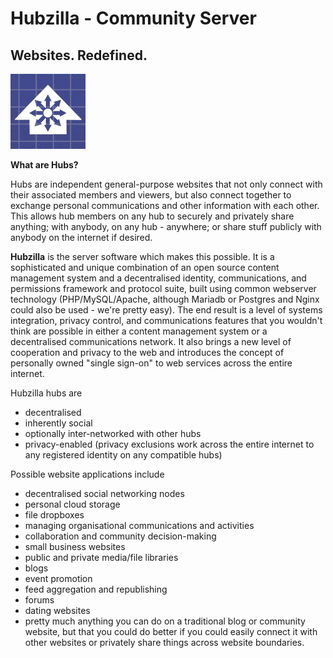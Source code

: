 
Hubzilla - Community Server
===========================

Websites. Redefined.
--------------------

![Hubzilla](images/hubzilla_house_arrows.png)

**What are Hubs?**

Hubs are independent general-purpose websites that not only connect with their associated members and viewers, but also connect together to exchange personal communications and other information with each other.  
This allows hub members on any hub to securely and privately share anything; with anybody, on any hub - anywhere; or share stuff publicly with anybody on the internet if desired. 

**Hubzilla** is the server software which makes this possible. It is a sophisticated and unique combination of an open source content management system and a decentralised identity, communications, and permissions framework and protocol suite, built using common webserver technology (PHP/MySQL/Apache, although Mariadb or Postgres and Nginx could also be used - we're pretty easy). The end result is a level of systems integration, privacy control, and communications features that you wouldn't think are possible in either a content management system or a decentralised communications network. It also brings a new level of cooperation and privacy to the web and introduces the concept of personally owned "single sign-on" to web services across the entire internet. 

Hubzilla hubs are

* decentralised
* inherently social
* optionally inter-networked with other hubs
* privacy-enabled (privacy exclusions work across the entire internet to any registered identity on any compatible hubs)

Possible website applications include

* decentralised social networking nodes
* personal cloud storage
* file dropboxes
* managing organisational communications and activities
* collaboration and community decision-making
* small business websites
* public and private media/file libraries
* blogs
* event promotion
* feed aggregation and republishing
* forums
* dating websites
* pretty much anything you can do on a traditional blog or community website, but that you could do better if you could easily connect it with other websites or privately share things across website boundaries. 

